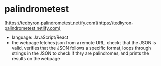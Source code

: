 # palindrometest

[https://tedbyron-palindrometest.netlify.com](https://tedbyron-palindrometest.netlify.com)

- language: JavaScript/React
- the webpage fetches json from a remote URL, checks that the JSON is valid, verifies that the JSON follows a specific format, loops through strings in the JSON to check if they are palindromes, and prints the results on the webpage
